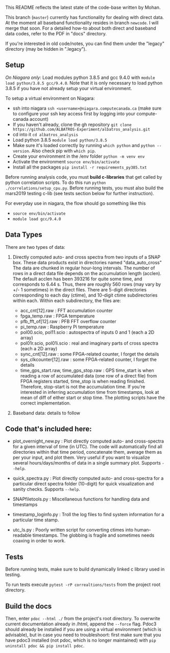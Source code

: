 This README reflects the latest state of the code-base written by Mohan.

This branch (`master`) currently has functionality for dealing with direct data. At the moment all baseband functionality resides in branch `newcode`. I will merge that soon. For a detailed how-to about both direct and baseband data codes, refer to the PDF in "docs" directory.

If you're interested in old code/notes, you can find them under the "legacy" directory (may be hidden in ".legacy").

## Setup

*On Niagara only:* Load modules python 3.8.5 and gcc 9.4.0 with `module load python/3.8.5 gcc/9.4.0`. Note that it is only necessary to load python 3.8.5 if you have not already setup your virtual environment. 

To setup a virtual environment on Niagara:
- ssh into niagara `ssh <username>@niagara.computecanada.ca` (make sure to configure your ssh key access first by logging into your compute-canada account)
- If you haven't already, clone the gh repository `git clone https://github.com/ALBATROS-Experiment/albatros_analysis.git`
- cd into it `cd albatros_analysis`
- Load python 3.8.5 `module load python/3.8.5`
- Make sure it's loaded correctly by running `which python` and `python --version`. Also check pip with `which pip`.
- Create your environment in the /env folder `python -m venv env`
- Activate the environment `source env/bin/activate`
- Install all the packages `pip install -r requirements_py385.txt`

Before running analysis code, you must **build c-libraries** that get called by python correlation scripts. To do this run `python ./correlations/setup_cpu.py`. Before running tests, you must also build the mars2019 testing c-lib (see tests section below for further instruction). 

For everyday use in niagara, the flow should go something like this
- `source env/bin/activate`
- `module load gcc/9.4.0`

## Data Types

There are two types of data:

1) Directly computed auto- and cross spectra from two inputs of a SNAP box.  These data products exist in directories named "data_auto_cross"
   The data are chunked in regular hour-long intervals. The number of rows in a direct data file depends on the accumulation length (acclen). The default acclen has been 393216 for quite some time, and corresponds to 6.44 s. Thus, there are roughly 560 rows (may vary by +/- 1 sometimes) in the direct files.
   There are 5-digit directories corresponding to each day (ctime),
   and 10-digit ctime subdirectories within each.  Within each
   subdirectory, the files are:
   - acc_cnt[12].raw : FFT accumulation counter
   - fpga_temp.raw : FPGA temperature
   - pfb_fft_of[12].raw : PFB FFT overflow counter
   - pi_temp.raw : Raspberry Pi temperature
   - pol00.scio, pol11.scio : autospectra of inputs 0 and 1 (each a 2D array)
   - pol01r.scio, pol01i.scio : real and imaginary parts of cross spectra (each a 2D array)
   - sync_cnt[12].raw : some FPGA-related counter, I forget the details
   - sys_clkcounter[12].raw : some FPGA-related counter, I forget the details
   - time_gps_start.raw, time_gps_stop.raw : GPS time_start is when reading a row of accumulated data (one row of a direct file) from FPGA registers started, time_stop is when reading finished. Therefore, stop-start is not the accumulation time. If you're interested in inferring accumulation time from timestamps, look at mean of diff of either start or stop time. The plotting scripts have the correct implementation. 

2) Baseband data: details to follow


## Code that's included here:

* plot_overnight_new.py : Plot directly computed auto- and
  cross-spectra for a given interval of time (in UTC). The code will automatically find all directories within that time period, concatenate them, average them as per your input, and plot them. Very useful if you want to visualize several hours/days/months of data in a single summary plot. Supports `--help`.

* quick_spectra.py : Plot directly computed auto- and
cross-spectra for a particular direct spectra folder (10-digit) for quick visualization and sanity checks. Supports `--help`.

* SNAPfiletools.py : Miscellaneous functions for handling data and
  timestamps

* timestamp_loginfo.py : Troll the log files to find system
  information for a particular time stamp.

* utc_ls.py : Poorly written script for converting ctimes into
  human-readable timestamps.  The globbing is fragile and sometimes
  needs coaxing in order to work.

## Tests

Before running tests, make sure to build dynamically linked c library used in testing. 

To run tests execute `pytest -rP correaltions/tests` from the project root directory.

## Build the docs

Then, enter `pdoc --html ./` from the project's root directory. To overwrite current documentation already in /html, append the `--force` flag. Pdoc3 should already be installed if you are using a virtual environment (which is advisable), but in case you need to troubleshoort: first make sure that you have pdoc3 installed (not pdoc, which is no longer maintained) with `pip uninstall pdoc && pip install pdoc`. 






